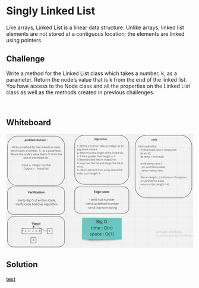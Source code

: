 # Singly Linked List
Like arrays, Linked List is a linear data structure. Unlike arrays, linked list elements are not stored at a contiguous location; the elements are linked using pointers.

## Challenge

Write a method for the Linked List class which takes a number, k, as a parameter. Return the node’s value that is k from the end of the linked list. You have access to the Node class and all the properties on the Linked List class as well as the methods created in previous challenges.

<br>

## Whiteboard

![](../kmethod.png)

## Solution
[test]()